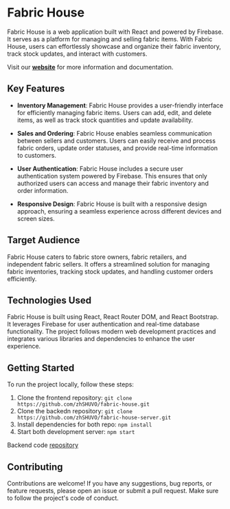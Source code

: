 # Fabric House

Fabric House is a web application built with React and powered by Firebase. It serves as a platform for managing and selling fabric items. With Fabric House, users can effortlessly showcase and organize their fabric inventory, track stock updates, and interact with customers.

Visit our [<b>website</b>](https://fabric-house-99700.web.app/) for more information and documentation.

## Key Features

-   **Inventory Management**: Fabric House provides a user-friendly interface for efficiently managing fabric items. Users can add, edit, and delete items, as well as track stock quantities and update availability.

-   **Sales and Ordering**: Fabric House enables seamless communication between sellers and customers. Users can easily receive and process fabric orders, update order statuses, and provide real-time information to customers.

-   **User Authentication**: Fabric House includes a secure user authentication system powered by Firebase. This ensures that only authorized users can access and manage their fabric inventory and order information.

-   **Responsive Design**: Fabric House is built with a responsive design approach, ensuring a seamless experience across different devices and screen sizes.

## Target Audience

Fabric House caters to fabric store owners, fabric retailers, and independent fabric sellers. It offers a streamlined solution for managing fabric inventories, tracking stock updates, and handling customer orders efficiently.

## Technologies Used

Fabric House is built using React, React Router DOM, and React Bootstrap. It leverages Firebase for user authentication and real-time database functionality. The project follows modern web development practices and integrates various libraries and dependencies to enhance the user experience.

## Getting Started

To run the project locally, follow these steps:

1. Clone the frontend repository: `git clone https://github.com/zhSHUVO/fabric-house.git`
1. Clone the backedn repository: `git clone https://github.com/zhSHUVO/fabric-house-server.git`
1. Install dependencies for both repo: `npm install`
1. Start both development server: `npm start`

Backend code [repository](https://github.com/zhSHUVO/fabric-house-server)

## Contributing

Contributions are welcome! If you have any suggestions, bug reports, or feature requests, please open an issue or submit a pull request. Make sure to follow the project's code of conduct.
